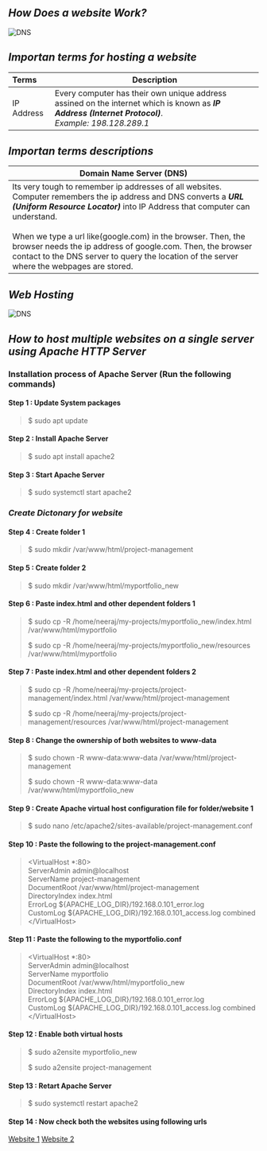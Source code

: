 ## _How Does a website Work?_
![DNS](https://www.thesslstore.com/blog/wp-content/uploads/2019/04/DNS-Diagram.png "dns")
## _Importan terms for hosting a website_
| Terms | Description |
| :---- | ----------- |
| IP Address | Every computer has their own unique address assined on the internet which is known as **_IP Address (Internet Protocol)_**. <br> _Example: 198.128.289.1_ |
## _Importan terms descriptions_
| Domain Name Server (DNS)     |
| ---------- |
|  Its very tough to remember ip addresses of all websites. Computer remembers the ip address and DNS converts a **_URL (Uniform Resource Locator)_** into IP Address that computer can understand.<br><br> When we type a url like(google.com) in the browser. Then, the browser needs the ip address of google.com. Then, the browser contact to the DNS server to query the location of the server where the webpages are stored.    |
## _Web Hosting_
![DNS](https://www.website.com/img/skin/what_is_web_hosting.webp "dns")
## _How to host multiple websites on a single server using Apache HTTP Server_
### Installation process of Apache Server (Run the following commands)
#### Step 1 : Update System packages
> $ sudo apt update
#### Step 2 : Install Apache Server
> $ sudo apt install apache2
#### Step 3 : Start Apache Server
> $ sudo systemctl start apache2
### _Create Dictonary for website_
#### Step 4 : Create folder 1
> $ sudo mkdir /var/www/html/project-management
#### Step 5 : Create folder 2
> $ sudo mkdir /var/www/html/myportfolio_new
#### Step 6 : Paste index.html and other dependent folders 1
> $ sudo cp -R /home/neeraj/my-projects/myportfolio_new/index.html /var/www/html/myportfolio
>
> $ sudo cp -R /home/neeraj/my-projects/myportfolio_new/resources /var/www/html/myportfolio
#### Step 7 : Paste index.html and other dependent folders 2
> $ sudo cp -R /home/neeraj/my-projects/project-management/index.html /var/www/html/project-management
>
> $ sudo cp -R /home/neeraj/my-projects/project-management/resources /var/www/html/project-management
#### Step 8 : Change the ownership of both websites to www-data
> $ sudo chown -R www-data:www-data /var/www/html/project-management
>
> $ sudo chown -R www-data:www-data /var/www/html/myportfolio_new
#### Step 9 : Create Apache virtual host configuration file for folder/website 1
> $ sudo nano /etc/apache2/sites-available/project-management.conf
#### Step 10 : Paste the following to the project-management.conf
> &#60;VirtualHost *:80&#62;<br/>
ServerAdmin admin@localhost<br/>
ServerName  project-management<br/>
DocumentRoot /var/www/html/project-management<br/>
DirectoryIndex index.html<br/>
ErrorLog ${APACHE_LOG_DIR}/192.168.0.101_error.log<br/>
CustomLog ${APACHE_LOG_DIR}/192.168.0.101_access.log combined<br/>
&#60;/VirtualHost&#62;
#### Step 11 : Paste the following to the myportfolio.conf
> &#60;VirtualHost *:80&#62;<br/>
ServerAdmin admin@localhost<br/>
ServerName  myportfolio<br/>
DocumentRoot /var/www/html/myportfolio_new<br/>
DirectoryIndex index.html<br/>
ErrorLog ${APACHE_LOG_DIR}/192.168.0.101_error.log<br/>
CustomLog ${APACHE_LOG_DIR}/192.168.0.101_access.log combined<br/>
&#60;/VirtualHost&#62;
#### Step 12 : Enable both virtual hosts
> $ sudo a2ensite myportfolio_new
>
> $ sudo a2ensite project-management
#### Step 13 : Retart Apache Server
> $ sudo systemctl restart apache2
#### Step 14 : Now check both the websites using following urls
[Website 1](http://192.168.31.14/project-management)
[Website 2](http://192.168.31.14/myportfolio)
